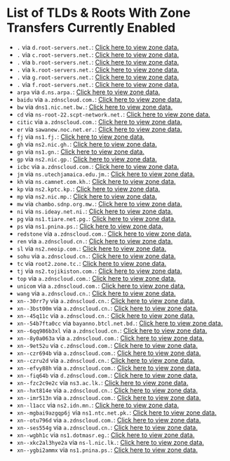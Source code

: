 # List of TLDs & Roots With Zone Transfers Currently Enabled

* `.` via `d.root-servers.net.`: [Click here to view zone data.](archives/root/d.root-servers.net.zone)
* `.` via `c.root-servers.net.`: [Click here to view zone data.](archives/root/c.root-servers.net.zone)
* `.` via `b.root-servers.net.`: [Click here to view zone data.](archives/root/b.root-servers.net.zone)
* `.` via `k.root-servers.net.`: [Click here to view zone data.](archives/root/k.root-servers.net.zone)
* `.` via `g.root-servers.net.`: [Click here to view zone data.](archives/root/g.root-servers.net.zone)
* `.` via `f.root-servers.net.`: [Click here to view zone data.](archives/root/f.root-servers.net.zone)
* `arpa` via `d.ns.arpa.`: [Click here to view zone data.](archives/arpa/d.ns.arpa.zone)
* `baidu` via `a.zdnscloud.com.`: [Click here to view zone data.](archives/baidu/a.zdnscloud.com.zone)
* `bw` via `dns1.nic.net.bw.`: [Click here to view zone data.](archives/bw/dns1.nic.net.bw.zone)
* `cd` via `ns-root-22.scpt-network.net.`: [Click here to view zone data.](archives/cd/ns-root-22.scpt-network.net.zone)
* `citic` via `a.zdnscloud.com.`: [Click here to view zone data.](archives/citic/a.zdnscloud.com.zone)
* `er` via `sawanew.noc.net.er.`: [Click here to view zone data.](archives/er/sawanew.noc.net.er.zone)
* `fj` via `ns1.fj.`: [Click here to view zone data.](archives/fj/ns1.fj.zone)
* `gh` via `ns2.nic.gh.`: [Click here to view zone data.](archives/gh/ns2.nic.gh.zone)
* `gn` via `ns1.gn.`: [Click here to view zone data.](archives/gn/ns1.gn.zone)
* `gp` via `ns2.nic.gp.`: [Click here to view zone data.](archives/gp/ns2.nic.gp.zone)
* `icbc` via `a.zdnscloud.com.`: [Click here to view zone data.](archives/icbc/a.zdnscloud.com.zone)
* `jm` via `ns.utechjamaica.edu.jm.`: [Click here to view zone data.](archives/jm/ns.utechjamaica.edu.jm.zone)
* `kh` via `ns.camnet.com.kh.`: [Click here to view zone data.](archives/kh/ns.camnet.com.kh.zone)
* `kp` via `ns2.kptc.kp.`: [Click here to view zone data.](archives/kp/ns2.kptc.kp.zone)
* `mp` via `ns2.nic.mp.`: [Click here to view zone data.](archives/mp/ns2.nic.mp.zone)
* `mw` via `chambo.sdnp.org.mw.`: [Click here to view zone data.](archives/mw/chambo.sdnp.org.mw.zone)
* `ni` via `ns.ideay.net.ni.`: [Click here to view zone data.](archives/ni/ns.ideay.net.ni.zone)
* `pg` via `ns1.tiare.net.pg.`: [Click here to view zone data.](archives/pg/ns1.tiare.net.pg.zone)
* `ps` via `ns1.pnina.ps.`: [Click here to view zone data.](archives/ps/ns1.pnina.ps.zone)
* `redstone` via `a.zdnscloud.com.`: [Click here to view zone data.](archives/redstone/a.zdnscloud.com.zone)
* `ren` via `a.zdnscloud.cn.`: [Click here to view zone data.](archives/ren/a.zdnscloud.cn.zone)
* `sl` via `ns2.neoip.com.`: [Click here to view zone data.](archives/sl/ns2.neoip.com.zone)
* `sohu` via `a.zdnscloud.cn.`: [Click here to view zone data.](archives/sohu/a.zdnscloud.cn.zone)
* `tc` via `root2.zone.tc.`: [Click here to view zone data.](archives/tc/root2.zone.tc.zone)
* `tj` via `ns2.tojikiston.com.`: [Click here to view zone data.](archives/tj/ns2.tojikiston.com.zone)
* `top` via `a.zdnscloud.com.`: [Click here to view zone data.](archives/top/a.zdnscloud.com.zone)
* `unicom` via `a.zdnscloud.com.`: [Click here to view zone data.](archives/unicom/a.zdnscloud.com.zone)
* `wang` via `a.zdnscloud.cn.`: [Click here to view zone data.](archives/wang/a.zdnscloud.cn.zone)
* `xn--30rr7y` via `a.zdnscloud.cn.`: [Click here to view zone data.](archives/xn--30rr7y/a.zdnscloud.cn.zone)
* `xn--3bst00m` via `a.zdnscloud.cn.`: [Click here to view zone data.](archives/xn--3bst00m/a.zdnscloud.cn.zone)
* `xn--45q11c` via `a.zdnscloud.cn.`: [Click here to view zone data.](archives/xn--45q11c/a.zdnscloud.cn.zone)
* `xn--54b7fta0cc` via `bayanno.btcl.net.bd.`: [Click here to view zone data.](archives/xn--54b7fta0cc/bayanno.btcl.net.bd.zone)
* `xn--6qq986b3xl` via `a.zdnscloud.cn.`: [Click here to view zone data.](archives/xn--6qq986b3xl/a.zdnscloud.cn.zone)
* `xn--8y0a063a` via `a.zdnscloud.com.`: [Click here to view zone data.](archives/xn--8y0a063a/a.zdnscloud.com.zone)
* `xn--9et52u` via `c.zdnscloud.com.`: [Click here to view zone data.](archives/xn--9et52u/c.zdnscloud.com.zone)
* `xn--czr694b` via `a.zdnscloud.com.`: [Click here to view zone data.](archives/xn--czr694b/a.zdnscloud.com.zone)
* `xn--czru2d` via `a.zdnscloud.cn.`: [Click here to view zone data.](archives/xn--czru2d/a.zdnscloud.cn.zone)
* `xn--efvy88h` via `a.zdnscloud.com.`: [Click here to view zone data.](archives/xn--efvy88h/a.zdnscloud.com.zone)
* `xn--fiq64b` via `d.zdnscloud.com.`: [Click here to view zone data.](archives/xn--fiq64b/d.zdnscloud.com.zone)
* `xn--fzc2c9e2c` via `ns3.ac.lk.`: [Click here to view zone data.](archives/xn--fzc2c9e2c/ns3.ac.lk.zone)
* `xn--hxt814e` via `a.zdnscloud.cn.`: [Click here to view zone data.](archives/xn--hxt814e/a.zdnscloud.cn.zone)
* `xn--imr513n` via `a.zdnscloud.com.`: [Click here to view zone data.](archives/xn--imr513n/a.zdnscloud.com.zone)
* `xn--l1acc` via `ns2.idn.mn.`: [Click here to view zone data.](archives/xn--l1acc/ns2.idn.mn.zone)
* `xn--mgbai9azgqp6j` via `ns1.ntc.net.pk.`: [Click here to view zone data.](archives/xn--mgbai9azgqp6j/ns1.ntc.net.pk.zone)
* `xn--otu796d` via `a.zdnscloud.com.`: [Click here to view zone data.](archives/xn--otu796d/a.zdnscloud.com.zone)
* `xn--ses554g` via `a.zdnscloud.cn.`: [Click here to view zone data.](archives/xn--ses554g/a.zdnscloud.cn.zone)
* `xn--wgbh1c` via `ns1.dotmasr.eg.`: [Click here to view zone data.](archives/xn--wgbh1c/ns1.dotmasr.eg.zone)
* `xn--xkc2al3hye2a` via `ns-l.nic.lk.`: [Click here to view zone data.](archives/xn--xkc2al3hye2a/ns-l.nic.lk.zone)
* `xn--ygbi2ammx` via `ns1.pnina.ps.`: [Click here to view zone data.](archives/xn--ygbi2ammx/ns1.pnina.ps.zone)
